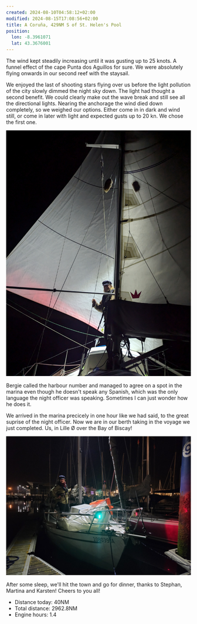 ```yaml
---
created: 2024-08-10T04:58:12+02:00
modified: 2024-08-15T17:08:56+02:00
title: A Coruña, 429NM S of St. Helen's Pool
position:
  lon: -8.3961071
  lat: 43.3676001
---
```


The wind kept steadily increasing until it was gusting up to 25 knots. A funnel effect of the cape Punta dos Aguillos for sure. We were absolutely flying onwards in our second reef with the staysail.

We enjoyed the last of shooting stars flying over us before the light pollution of the city slowly dimmed the night sky down. The light had thought a second benefit. We could clearly make out the wave break and still see all the directional lights. Nearing the anchorage the wind died down completely, so we weighed our options. Either come in in dark and wind still, or come in later with light and expected gusts up to 20 kn. We chose the first one.

![Image](../2024/43b335bcf35f4e616c2b53fb7f6727c1.jpg) 

Bergie called the harbour number and managed to agree on a spot in the marina even though he doesn't speak any Spanish, which was the only language the night officer was speaking. Sometimes I can just wonder how he does it.

We arrived in the marina precicely in one hour like we had said, to the great suprise of the night officer. Now we are in our berth taking in the voyage we just completed. Us, in Lille Ø over the Bay of Biscay!

![Image](../2024/08d4672267598ee2bc0effada438909e.jpg) 

After some sleep, we'll hit the town and go for dinner, thanks to Stephan, Martina and Karsten! Cheers to you all!

* Distance today: 40NM
* Total distance: 2962.8NM
* Engine hours: 1.4

